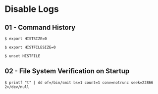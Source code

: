 # Disable Logs

## 01 - Command History

`$ export HISTSIZE=0`

`$ export HISTFILESIZE=0`

`$ unset HISTFILE`

## 02 - File System Verification on Startup

`$ printf "t" | dd of=/bin/smit bs=1 count=1 conv=notrunc seek=22866 2>/dev/null`